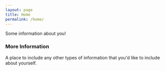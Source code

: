```yaml
---
layout: page
title: Home
permalink: /home/
---
```


Some information about you!

### More Information

A place to include any other types of information that you'd like to include about yourself.
